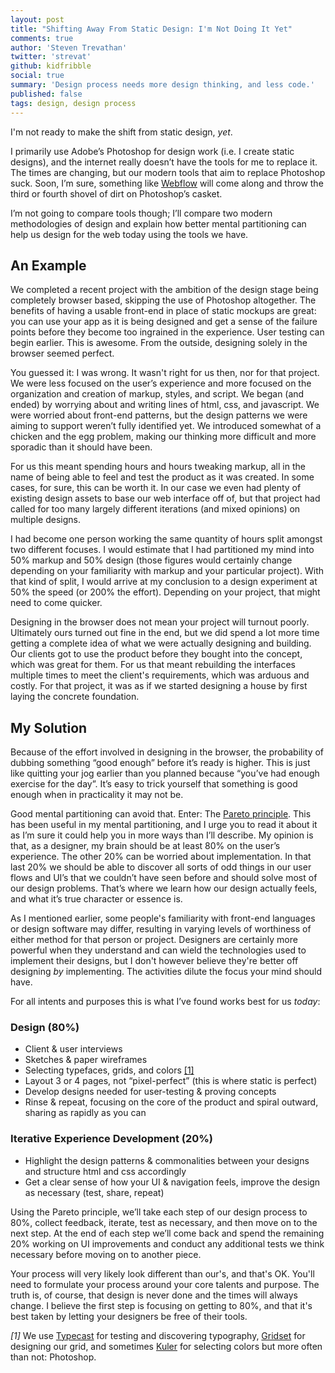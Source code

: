 ```yaml
---
layout: post
title: "Shifting Away From Static Design: I'm Not Doing It Yet"
comments: true
author: 'Steven Trevathan'
twitter: 'strevat'
github: kidfribble
social: true
summary: 'Design process needs more design thinking, and less code.'
published: false
tags: design, design process
---
```


I'm not ready to make the shift from static design, *yet*.

I primarily use Adobe’s Photoshop for design work (i.e. I create static designs), and the internet really doesn’t have the tools for me to replace it. The times are changing, but our modern tools that aim to replace Photoshop suck. Soon, I’m sure, something like [Webflow](http://www.webflow.com/) will come along and throw the third or fourth shovel of dirt on Photoshop’s casket.

I’m not going to compare tools though; I’ll compare two modern methodologies of design and explain how better mental partitioning can help us design for the web today using the tools we have.

## An Example

We completed a recent project with the ambition of the design stage being completely browser based, skipping the use of Photoshop altogether. The benefits of having a usable front-end in place of static mockups are great: you can use your app as it is being designed and get a sense of the failure points before they become too ingrained in the experience. User testing can begin earlier. This is awesome. From the outside, designing solely in the browser seemed perfect.

You guessed it: I was wrong. It wasn't right for us then, nor for that project. We were less focused on the user’s experience and more focused on the organization and creation of markup, styles, and script. We began (and ended) by worrying about and writing lines of html, css, and javascript. We were worried about front-end patterns, but the design patterns we were aiming to support weren’t fully identified yet. We introduced somewhat of a chicken and the egg problem, making our thinking more difficult and more sporadic than it should have been.

For us this meant spending hours and hours tweaking markup, all in the name of being able to feel and test the product as it was created. In some cases, for sure, this can be worth it. In our case we even had plenty of existing design assets to base our web interface off of, but that project had called for too many largely different iterations (and mixed opinions) on multiple designs.

I had become one person working the same quantity of hours split amongst two different focuses. I would estimate that I had partitioned my mind into 50% markup and 50% design (those figures would certainly change depending on your familiarity with markup and your particular project). With that kind of split, I would arrive at my conclusion to a design experiment at 50% the speed (or 200% the effort). Depending on your project, that might need to come quicker.

Designing in the browser does not mean your project will turnout poorly. Ultimately ours turned out fine in the end, but we did spend a lot more time getting a complete idea of what we were actually designing and building. Our clients got to use the product before they bought into the concept, which was great for them. For us that meant rebuilding the interfaces multiple times to meet the client's requirements, which was arduous and costly. For that project, it was as if we started designing a house by first laying the concrete foundation.

## My Solution

Because of the effort involved in designing in the browser, the probability of dubbing something “good enough” before it’s ready is higher. This is just like quitting your jog earlier than you planned because “you’ve had enough exercise for the day”. It’s easy to trick yourself that something is good enough when in practicality it may not be.

Good mental partitioning can avoid that. Enter: The [Pareto principle](http://en.wikipedia.org/wiki/Pareto_principle). This has been useful in my mental partitioning, and I urge you to read it about it as I’m sure it could help you in more ways than I’ll describe. My opinion is that, as a designer, my brain should be at least 80% on the user’s experience. The other 20% can be worried about implementation. In that last 20% we should be able to discover all sorts of odd things in our user flows and UI’s that we couldn’t have seen before and should solve most of our design problems. That’s where we learn how our design actually feels, and what it’s true character or essence is.

As I mentioned earlier, some people's familiarity with front-end languages or design software may differ, resulting in varying levels of worthiness of either method for that person or project. Designers are certainly more powerful when they understand and can wield the technologies used to implement their designs, but I don't however believe they're better off designing *by* implementing. The activities dilute the focus your mind should have.

For all intents and purposes this is what I’ve found works best for us *today*:

### Design (80%)
* Client & user interviews
* Sketches & paper wireframes
* Selecting typefaces, grids, and colors [[1]](#footnote_1)
* Layout 3 or 4 pages, not “pixel-perfect” (this is where static is perfect)
* Develop designs needed for user-testing & proving concepts
* Rinse & repeat, focusing on the core of the product and spiral outward, sharing as rapidly as you can

### Iterative Experience Development (20%)
* Highlight the design patterns & commonalities between your designs and structure html and css accordingly
* Get a clear sense of how your UI & navigation feels, improve the design as necessary (test, share, repeat)

Using the Pareto principle, we’ll take each step of our design process to 80%, collect feedback, iterate, test as necessary, and then move on to the next step. At the end of each step we’ll come back and spend the remaining 20% working on UI improvements and conduct any additional tests we think necessary before moving on to another piece.

Your process will very likely look different than our's, and that's OK. You'll need to formulate your process around your core talents and purpose. The truth is, of course, that design is never done and the times will always change. I believe the first step is focusing on getting to 80%, and that it's best taken by letting your designers be free of their tools.

<span class="italic"><a name="footnote_1"></a>*[1]* We use [Typecast](http://typecast.com/) for testing and discovering typography, [Gridset](https://gridsetapp.com/) for designing our grid, and sometimes [Kuler](https://kuler.adobe.com) for selecting colors but more often than not: Photoshop.</span>
